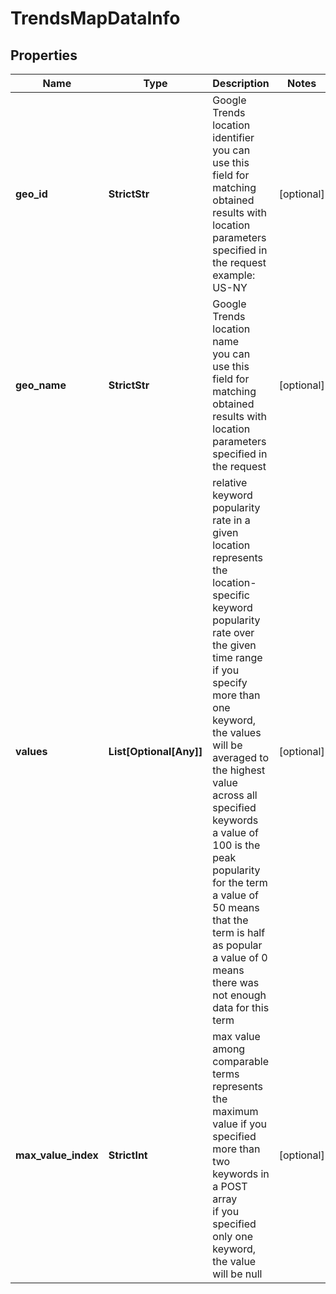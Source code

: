 # TrendsMapDataInfo


## Properties

| Name | Type | Description | Notes |
|------------ | ------------- | ------------- | -------------|
**geo_id** | **StrictStr** | Google Trends location identifier<br>you can use this field for matching obtained results with location parameters specified in the request<br>example:<br>US-NY |[optional]|
**geo_name** | **StrictStr** | Google Trends location name<br>you can use this field for matching obtained results with location parameters specified in the request |[optional]|
**values** | **List[Optional[Any]]** | relative keyword popularity rate in a given location<br>represents the location-specific keyword popularity rate over the given time range<br>if you specify more than one keyword, the values will be averaged to the highest value across all specified keywords<br>a value of 100 is the peak popularity for the term<br>a value of 50 means that the term is half as popular<br>a value of 0 means there was not enough data for this term |[optional]|
**max_value_index** | **StrictInt** | max value among comparable terms<br>represents the maximum value if you specified more than two keywords in a POST array<br>if you specified only one keyword, the value will be null |[optional]|